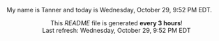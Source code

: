 My name is Tanner and today is Wednesday, October 29, 9:52 PM EDT.

<p align="center">This <i>README</i> file is generated <b>every 3 hours</b>!</br>Last refresh: Wednesday, October 29, 9:52 PM EDT<br /></p>
